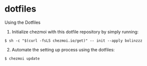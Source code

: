 # dotfiles

Using the Dotfiles

1. Initialize chezmoi with this dotfile repository by simply running:

```$ sh -c "$(curl -fsLS chezmoi.io/get)" -- init --apply bolinzzz```

2. Automate the setting up process using the dotfiles:

```$ chezmoi update``` 

